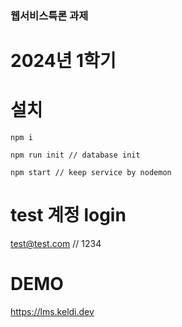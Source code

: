 ### 웹서비스특론 과제
# 2024년 1학기

# 설치
``npm i``


``npm run init // database init``


``npm start // keep service by nodemon``

# test 계정 login
test@test.com // 1234


# DEMO
https://lms.keldi.dev
